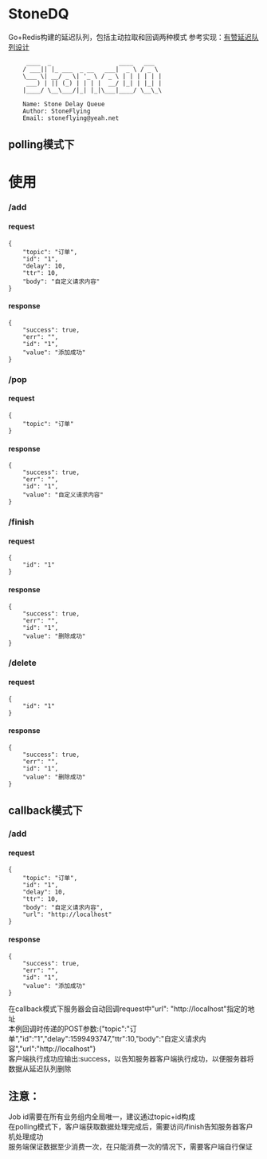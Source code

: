 # StoneDQ
Go+Redis构建的延迟队列，包括主动拉取和回调两种模式
参考实现：[有赞延迟队列设计](https://tech.youzan.com/queuing_delay/)

         ____  _                   ____   ___  
        / ___|| |_ ___  _ __   ___|  _ \ / _ \ 
        \___ \| __/ _ \| '_ \ / _ \ | | | | | |
         ___) | || (_) | | | |  __/ |_| | |_| |
        |____/ \__\___/|_| |_|\___|____/ \__\_\

        Name: Stone Delay Queue                
        Author: StoneFlying
        Email: stoneflying@yeah.net
        
## polling模式下
# 使用
### /add  
#### request
```
{
	"topic": "订单",
	"id": "1",
	"delay": 10,
	"ttr": 10,
	"body": "自定义请求内容"
}
```
#### response
```
{
	"success": true,
	"err": "",
	"id": "1",
	"value": "添加成功"
}
```

### /pop
#### request
```
{
	"topic": "订单"
}
```
#### response
```
{
	"success": true,
	"err": "",
	"id": "1",
	"value": "自定义请求内容"
}
```

### /finish
#### request
```
{
	"id": "1"
}
```
#### response
```
{
	"success": true,
	"err": "",
	"id": "1",
	"value": "删除成功"
}
```

### /delete
#### request
```
{
	"id": "1"
}
```
#### response
```
{
	"success": true,
	"err": "",
	"id": "1",
	"value": "删除成功"
}
```

## callback模式下
### /add  
#### request
```
{
	"topic": "订单",
	"id": "1",
	"delay": 10,
	"ttr": 10,
	"body": "自定义请求内容",
	"url": "http://localhost"
}
```
#### response
```
{
	"success": true,
	"err": "",
	"id": "1",
	"value": "添加成功"
}
```
在callback模式下服务器会自动回调request中"url": "http://localhost"指定的地址  
本例回调时传递的POST参数:{"topic":"订单","id":"1","delay":1599493747,"ttr":10,"body":"自定义请求内容","url":"http://localhost"}  
客户端执行成功应输出:success，以告知服务器客户端执行成功，以便服务器将数据从延迟队列删除  

## 注意：
Job id需要在所有业务组内全局唯一，建议通过topic+id构成  
在polling模式下，客户端获取数据处理完成后，需要访问/finish告知服务器客户机处理成功  
服务端保证数据至少消费一次，在只能消费一次的情况下，需要客户端自行保证  
